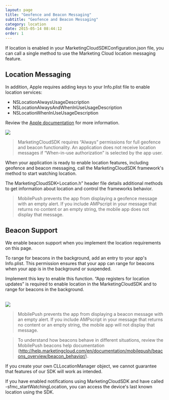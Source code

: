 ```yaml
---
layout: page
title: "Geofence and Beacon Messaging"
subtitle: "Geofence and Beacon Messaging"
category: location
date: 2015-05-14 08:44:12
order: 1
---
```

If location is enabled in your MarketingCloudSDKConfiguration.json file, you can call a single method to use the Marketing Cloud location messaging feature.

## Location Messaging

In addition, Apple requires adding keys to your Info.plist file to enable location services:

* NSLocationAlwaysUsageDescription
* NSLocationAlwaysAndWhenInUseUsageDescription
* NSLocationWhenInUseUsageDescription

Review the [Apple documentation](https://developer.apple.com/documentation/corelocation/choosing_the_authorization_level_for_location_services) for more information.

<img class="img-responsive" src="{{ site.baseurl }}/assets/location.png" /><br/>

> MarketingCloudSDK requires “Always” permissions for full geofence and beacon functionality. An application does not receive location messages if “When-in-use authorization” is selected by the app user.

When your application is ready to enable location features, including geofence and beacon messaging, call the MarketingCloudSDK framework's method to start watching location.
<script src="https://gist.github.com/07e4a6508960c6b96276cc71cb08a772.js"></script>
<script src="https://gist.github.com/31864111e51c70fc25581891444ec344.js"></script>

The MarketingCloudSDK+Location.h” header file details additional methods to get information about location and control the frameworks behavior.

> MobilePush prevents the app from displaying a geofence message with an empty alert. If you include AMPscript in your message that returns no content or an empty string, the mobile app does not display that message.

## Beacon Support

We enable beacon support when you implement the location requirements on this page.

To range for beacons in the background, add an entry to your app's Info.plist. This permission ensures that your app can range for beacons when your app is in the background or suspended.

Implement this key to enable this function. “App registers for location updates” is required to enable location in the MarketingCloudSDK and to range for beacons in the background.

<br/>
<img class="img-responsive" src="{{ site.baseurl }}/assets/background_modes_plist_entry.png" /><br/>

> MobilePush prevents the app from displaying a beacon message with an empty alert. If you include AMPscript in your message that returns no content or an empty string, the mobile app will not display that message.

> To understand how beacons behave in different situations, review the MobilePush beacons help documentation (http://help.marketingcloud.com/en/documentation/mobilepush/beacons_overview/beacon_behavior/).

If you create your own CLLocationManager object, we cannot guarantee that features of our SDK will work as intended.

If you have enabled notifications using MarketingCloudSDK and have called -sfmc_startWatchingLocation,  you can access the device's last known location using the SDK.

<script src="https://gist.github.com/fcb816bf9df1b7d26d300c22822f88c6.js"></script>
<script src="https://gist.github.com/02d2c7f15461981015658691d81a4685.js"></script>
